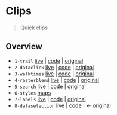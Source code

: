# Clips
> Quick clips

## Overview

* `1-trail` [live](https://mpayson.github.io/clips/1-trail.html) | [code](/1-trail.html) | [original](https://ralucanicola.github.io/hiking-app/)
* `2-dataclick` [live](https://mpayson.github.io/clips/2-dataclick.html) | [code](/2-dataclick.html) | [original](https://developers.arcgis.com/features/demographics/)
* `3-walktimes` [live](https://mpayson.github.io/clips/3-walktime.html) | [code](/3-walktime.html) | [original](https://github.com/RalucaNicola/JSAPI_demos)
* `4-rasterblend` [live](https://mpayson.github.io/clips/4-rasterblend.html) | [code](/4-rasterblend.html) | [original](https://www.esri.com/arcgis-blog/products/js-api-arcgis/mapping/hillshade-blending-sorcery-via-javascript-api/)
* `5-search` [live](https://mpayson.github.io/clips/5-search.html) | [code](/5-search.html) | [original](https://developers.arcgis.com/javascript/latest/sample-code/widgets-search-3d/index.html)
* `6-styles` [maps](https://github.com/mpayson/clips/blob/master/6-styles/README.md)
* `7-labels` [live](https://mpayson.github.io/clips/7-labels.html) | [code](/7-labels.html) | [original](https://developers.arcgis.com/javascript/latest/sample-code/labels-multiple-classes/)
* `8-dataselection` [live](https://mpayson.github.io/clips/8-dataselection.html) | [code](/8-dataselection.html) | <- original
